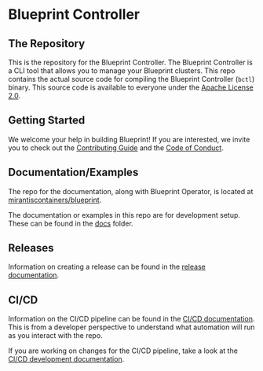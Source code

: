 # Blueprint Controller

## The Repository
This is the repository for the Blueprint Controller. The Blueprint Controller is a CLI tool that allows you to manage your Blueprint clusters. This repo contains the actual source code for compiling the Blueprint Controller (`bctl`) binary. This source code is available to everyone under the [Apache License 2.0](./LICENSE).

## Getting Started
We welcome your help in building Blueprint! If you are interested, we invite you to check out the [Contributing Guide](./CONTRIBUTING.md) and the [Code of Conduct](./CODE-OF-CONDUCT.md).

## Documentation/Examples
The repo for the documentation, along with Blueprint Operator, is located at [mirantiscontainers/blueprint](https://github.com/mirantiscontainers/blueprint). 

The documentation or examples in this repo are for development setup. These can be found in the [docs](docs) folder.



## Releases

Information on creating a release can be found in the [release documentation](docs/creating-a-release.md).

## CI/CD

Information on the CI/CD pipeline can be found in the [CI/CD documentation](docs/CI.md). This is from a developer perspective to understand what automation will run as you interact with the repo.

If you are working on changes for the CI/CD pipeline, take a look at the [CI/CD development documentation](.github/workflows/README.md).

